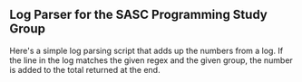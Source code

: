 ## Log Parser for the SASC Programming Study Group

Here's a simple log parsing script that adds up the numbers from a log.
If the line in the log matches the given regex and the given group, the
number is added to the total returned at the end.

